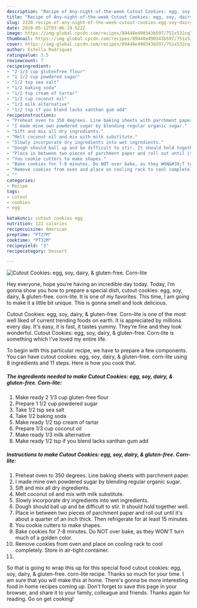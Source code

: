 ```yaml
---
description: "Recipe of Any-night-of-the-week Cutout Cookies: egg, soy, dairy, &amp;amp; gluten-free. Corn-lite"
title: "Recipe of Any-night-of-the-week Cutout Cookies: egg, soy, dairy, &amp;amp; gluten-free. Corn-lite"
slug: 2220-recipe-of-any-night-of-the-week-cutout-cookies-egg-soy-dairy-and-amp-gluten-free-corn-lite
date: 2020-05-12T03:06:19.522Z
image: https://img-global.cpcdn.com/recipes/89448e490343b597/751x532cq70/cutout-cookies-egg-soy-dairy-gluten-free-corn-lite-recipe-main-photo.jpg
thumbnail: https://img-global.cpcdn.com/recipes/89448e490343b597/751x532cq70/cutout-cookies-egg-soy-dairy-gluten-free-corn-lite-recipe-main-photo.jpg
cover: https://img-global.cpcdn.com/recipes/89448e490343b597/751x532cq70/cutout-cookies-egg-soy-dairy-gluten-free-corn-lite-recipe-main-photo.jpg
author: Estella Rodriquez
ratingvalue: 3.5
reviewcount: 7
recipeingredient:
- "2 1/3 cup glutenfree flour"
- "1 1/2 cup powdered sugar"
- "1/2 tsp sea salt"
- "1/2 baking soda"
- "1/2 tsp cream of tartar"
- "1/3 cup coconut oil"
- "1/3 milk alternative"
- "1/2 tsp if you blend lacks xanthan gum add"
recipeinstructions:
- "Preheat oven to 350 degrees. Line baking sheets with parchment paper."
- "I made mine own powdered sugar by blending regular organic sugar."
- "Sift and mix all dry ingredients."
- "Melt coconut oil and mix with milk substitute."
- "Slowly incorporate dry ingredients into wet ingredients."
- "Dough should ball up and be difficult to stir. It should hold together well."
- "Place in between two pieces of parchment paper and roll out until it&#39;s about a quarter of an inch thick. Then refrigerate for at least 15 minutes."
- "You cookie cutters to make shapes."
- "Bake cookies for 7-8 minutes. Do NOT over bake, as they WON&#39;T turn much of a golden color."
- "Remove cookies from oven and place on cooling rack to cool completely. Store in air-tight container."
- ""
categories:
- Recipe
tags:
- cutout
- cookies
- egg

katakunci: cutout cookies egg 
nutrition: 122 calories
recipecuisine: American
preptime: "PT27M"
cooktime: "PT32M"
recipeyield: "3"
recipecategory: Dessert

---
```



![Cutout Cookies: egg, soy, dairy, &amp; gluten-free. Corn-lite](https://img-global.cpcdn.com/recipes/89448e490343b597/751x532cq70/cutout-cookies-egg-soy-dairy-gluten-free-corn-lite-recipe-main-photo.jpg)

Hey everyone, hope you're having an incredible day today. Today, I'm gonna show you how to prepare a special dish, cutout cookies: egg, soy, dairy, &amp; gluten-free. corn-lite. It is one of my favorites. This time, I am going to make it a little bit unique. This is gonna smell and look delicious.

Cutout Cookies: egg, soy, dairy, &amp; gluten-free. Corn-lite is one of the most well liked of current trending foods on earth. It is appreciated by millions every day. It's easy, it is fast, it tastes yummy. They're fine and they look wonderful. Cutout Cookies: egg, soy, dairy, &amp; gluten-free. Corn-lite is something which I've loved my entire life.




To begin with this particular recipe, we have to prepare a few components. You can have cutout cookies: egg, soy, dairy, &amp; gluten-free. corn-lite using 8 ingredients and 11 steps. Here is how you cook that.

<!--inarticleads1-->

##### The ingredients needed to make Cutout Cookies: egg, soy, dairy, &amp; gluten-free. Corn-lite:

1. Make ready 2 1/3 cup gluten-free flour
1. Prepare 1 1/2 cup powdered sugar
1. Take 1/2 tsp sea salt
1. Take 1/2 baking soda
1. Make ready 1/2 tsp cream of tartar
1. Prepare 1/3 cup coconut oil
1. Make ready 1/3 milk alternative
1. Make ready 1/2 tsp if you blend lacks xanthan gum add




<!--inarticleads2-->

##### Instructions to make Cutout Cookies: egg, soy, dairy, &amp; gluten-free. Corn-lite:

1. Preheat oven to 350 degrees. Line baking sheets with parchment paper.
1. I made mine own powdered sugar by blending regular organic sugar.
1. Sift and mix all dry ingredients.
1. Melt coconut oil and mix with milk substitute.
1. Slowly incorporate dry ingredients into wet ingredients.
1. Dough should ball up and be difficult to stir. It should hold together well.
1. Place in between two pieces of parchment paper and roll out until it&#39;s about a quarter of an inch thick. Then refrigerate for at least 15 minutes.
1. You cookie cutters to make shapes.
1. Bake cookies for 7-8 minutes. Do NOT over bake, as they WON&#39;T turn much of a golden color.
1. Remove cookies from oven and place on cooling rack to cool completely. Store in air-tight container.
1. 




So that is going to wrap this up for this special food cutout cookies: egg, soy, dairy, &amp; gluten-free. corn-lite recipe. Thanks so much for your time. I am sure that you will make this at home. There's gonna be more interesting food in home recipes coming up. Don't forget to save this page in your browser, and share it to your family, colleague and friends. Thanks again for reading. Go on get cooking!
